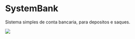 # SystemBank

Sistema simples de conta bancaria, para depositos e saques.

<div>
  <img src="https://cdn.discordapp.com/attachments/794342251244945473/905273137346781214/systBank.png">
</div>
